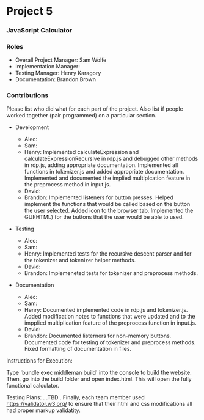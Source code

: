 # Project 5
### JavaScript Calculator

### Roles
* Overall Project Manager: Sam Wolfe
* Implementation Manager: 
* Testing Manager: Henry Karagory
* Documentation: Brandon Brown

### Contributions
Please list who did what for each part of the project.
Also list if people worked together (pair programmed) on a particular section.

* Development
  * Alec: 
  * Sam: 
  * Henry: Implemented calculateExpression and calculateExpressionRecursive in rdp.js and debugged other methods in rdp.js, adding appropriate documentation.  Implemented all functions in tokenizer.js and added appropriate documentation.  Implemented and documented the implied multiplcation feature in the preprocess method in input.js.
  * David: 
  * Brandon: Implemented listeners for button presses. Helped implement the functions that would be called based on the button the user selected. Added icon to the browser tab. Implemented the GUI(HTML) for the buttons that the user would be able to used.

* Testing
  * Alec: 
  * Sam: 
  * Henry: Implemented tests for the recursive descent parser and for the tokenizer and tokenizer helper methods.
  * David: 
  * Brandon: Implemeneted tests for tokenizer and preprocess methods.
  
* Documentation
  * Alec: 
  * Sam: 
  * Henry: Documented implemented code in rdp.js and tokenizer.js.  Added modification notes to functions that were updated  and to the impplied multiplication feature of the preprocess function in input.js.  
  * David: 
  * Brandon: Documented listerners for non-memory buttons. Documented code for testing of tokenizer and preprocess methods. Fixed formatting of documentation in files. 
  
Instructions for Execution:

Type 'bundle exec middleman build' into the console to build the website. Then, go into the build folder and open index.html. This will open the fully functional calculator. 

Testing Plans: 
.
.TBD
.
Finally, each team member used https://validator.w3.org/ to ensure that their html and css modifications all had proper markup validatity.
